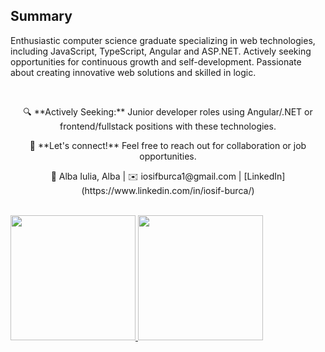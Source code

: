 
## Summary

Enthusiastic computer science graduate specializing in web technologies, including JavaScript, TypeScript, Angular and ASP.NET. Actively seeking opportunities for continuous growth and self-development. Passionate about creating innovative web solutions and skilled in logic.

<br>

<p align=center>🔍 **Actively Seeking:** Junior developer roles using Angular/.NET or frontend/fullstack positions with these technologies.</p>

<p align=center>🚀 **Let's connect!** Feel free to reach out for collaboration or job opportunities.</p>

<p align=center>📍 Alba Iulia, Alba | ✉️ iosifburca1@gmail.com | [LinkedIn](https://www.linkedin.com/in/iosif-burca/)</p>

<br>

<!-- ![Top Languages](https://github-readme-stats.vercel.app/api/top-langs/?username=iosifburca96&langs_count=8&size_weight=0.5&count_weight=0.5&hide_progress=true&theme=transparent)

![GitHub stats](https://github-readme-stats.vercel.app/api?username=iosifburca96&hide=contribs,prs,stars&show_icons=true&theme=transparent&rank_icon=github&hide_rank=true) -->

<a href="https://github.com/anuraghazra/github-readme-stats">
  <img height="200" src="https://github-readme-stats.vercel.app/api?username=iosifburca96&hide=contribs,prs,stars&show_icons=true&theme=transparent&rank_icon=github&hide_rank=true" />
</a>
<a href="https://github.com/anuraghazra/top-langs">
  <img height="200" src="https://github-readme-stats.vercel.app/api/top-langs?username=iosifburca96&langs_count=8&size_weight=0.5&count_weight=0.5&hide_progress=true&theme=transparent" />
</a>



<!--
## Experience

### Software Engineer | Bosch - Blaj, Alba
*January 2023 to Current*

- Developed full-stack web applications using C#, ASP.NET, Blazor, Angular, APIs, SQL Server.
- Independently crafted design mockups and prototypes using Figma, enhancing user experience and site interactions.
- Contributed to research, code reviews, and shared best practices to align with industry standards.

### Android Intern | Halcyon Mobile - Cluj-Napoca, Cluj
*July 2022 to August 2022*

- Collaborated on developing a fully-fledged Android app using Android Studio, Kotlin, Figma, Postman, and GitLab within Scrum methodologies.
- Gained valuable insights into the entire app development process and contributed to effective team communication.

### IT Office Intern | University of Alba Iulia - Alba Iulia, Alba
*June 2022 to July 2022*

- Executed software and hardware maintenance tasks, including installing software applications and configuring hardware equipment.
- Monitored and maintained computers and systems for optimal functionality.

## Skills

- HTML
- CSS & SCSS
- JavaScript & TypeScript
- C#
- Angular
- MySQL & SQL Server
- Problem Solving
- Communication
- Logical thinking

## Education

**Bachelor's Degree: Computer Science**  
*University of Alba Iulia - Alba Iulia | July 2023*

- OOP, Databases, Algorithms, Data Structures, Linux, Machine Learning, Logic, Design Patterns, UML, various web and mobile technologies.
- Completed a thesis titled "Web Platform for Educational Games" using HTML, CSS, JavaScript, PHP, MySQL, and Git.

## Languages

- Romanian: First Language
- English: C2 Proficient
- French: B2 Upper Intermediate
- German: B2 Upper Intermediate

## Certifications

- Responsive Web Design
- JavaScript Algorithms and Data Structures
- Frontend Development Libraries
- CSS - HackerRank
- CyberSecurity Essentials - Cisco
- CCNAv7 Computer Networks - Cisco
- NDG Linux Essentials - Cisco

## Additional Details

- Focused on Angular, .NET, Blazor technologies.
- Passionate about building great designs using Figma, CSS, and SCSS.
- Actively seeking junior-level developer roles using Angular/.NET or frontend/fullstack positions with these technologies.

---

*Let's connect! Feel free to reach out for collaboration or job opportunities.*
-->

<!--
**iosifburca96/iosifburca96** is a ✨ _special_ ✨ repository because its `README.md` (this file) appears on your GitHub profile.

Here are some ideas to get you started:

- 🔭 I’m currently working on ...
- 🌱 I’m currently learning ...
- 👯 I’m looking to collaborate on ...
- 🤔 I’m looking for help with ...
- 💬 Ask me about ...
- 📫 How to reach me: ...
- 😄 Pronouns: ...
- ⚡ Fun fact: ...
-->
